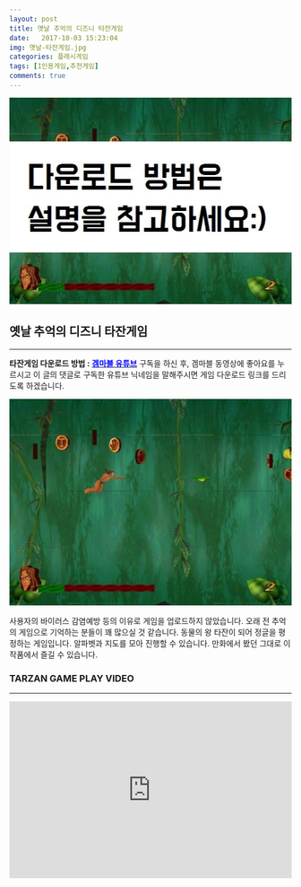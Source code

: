 ```yaml
---
layout: post
title: 옛날 추억의 디즈니 타잔게임
date:   2017-10-03 15:23:04
img: 옛날-타잔게임.jpg
categories: 플래시게임
tags: [1인용게임,추천게임]
comments: true
---
```


<img class="alignnone size-full wp-image-180" src="/images/옛날-타잔게임11.jpg" alt="" width="100%" height="368" />
<h2>옛날 추억의 디즈니 타잔게임</h2>

<hr />

<strong>타잔게임 다운로드 방법 :</strong> <a href="https://www.youtube.com/channel/UCRffvFjeKlYRV9SNgfeaRLQ"><strong><span style="color: #0000ff;">겜마블 유튜브</span></strong></a> 구독을 하신 후, 겜마블 동영상에 좋아요를 누르시고 이 글의 댓글로 구독한 유튜브 닉네임을 말해주시면 게임 다운로드 링크를 드리도록 하겠습니다.

<img class="alignnone size-full wp-image-179" src="/images/옛날-타잔게임.jpg" alt="" width="100%" height="368" />

사용자의 바이러스 감염예방 등의 이유로 게임을 업로드하지 않았습니다. 오래 전 추억의 게임으로 기억하는 분들이 꽤 많으실 것 같습니다. 동물의 왕 타잔이 되어 정글을 평정하는 게임입니다. 알파벳과 지도를 모아 진행할 수 있습니다. 만화에서 봤던 그대로 이 작품에서 즐길 수 있습니다.
<h3>TARZAN GAME PLAY VIDEO</h3>

<hr />

<iframe width="100%" height="315" src="https://www.youtube.com/embed/hjEhK9XC2dI?rel=0" frameborder="0" allow="autoplay; encrypted-media" allowfullscreen></iframe>